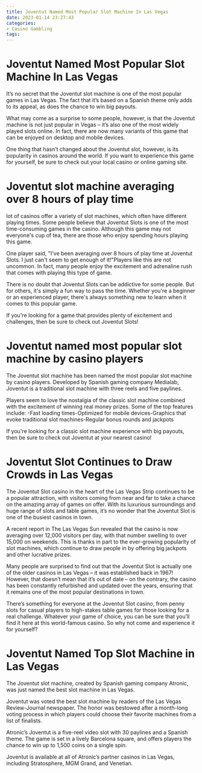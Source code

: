 ```yaml
---
title: Joventut Named Most Popular Slot Machine In Las Vegas 
date: 2023-01-14 23:27:43
categories:
- Casino Gambling
tags:
---
```



#  Joventut Named Most Popular Slot Machine In Las Vegas 

It’s no secret that the Joventut slot machine is one of the most popular games in Las Vegas. The fact that it’s based on a Spanish theme only adds to its appeal, as does the chance to win big payouts.

What may come as a surprise to some people, however, is that the Joventut machine is not just popular in Vegas – it’s also one of the most widely played slots online. In fact, there are now many variants of this game that can be enjoyed on desktop and mobile devices.

One thing that hasn’t changed about the Joventut slot, however, is its popularity in casinos around the world. If you want to experience this game for yourself, be sure to check out your local casino or online gaming site.

#  Joventut slot machine averaging over 8 hours of play time 

 lot of casinos offer a variety of slot machines, which often have different playing times. Some people believe that Joventut Slots is one of the most time-consuming games in the casino. Although this game may not everyone's cup of tea, there are those who enjoy spending hours playing this game. 

One player said, "I've been averaging over 8 hours of play time at Joventut Slots. I just can't seem to get enough of it!"Players like this are not uncommon. In fact, many people enjoy the excitement and adrenaline rush that comes with playing this type of game. 

There is no doubt that Joventut Slots can be addictive for some people. But for others, it's simply a fun way to pass the time. Whether you're a beginner or an experienced player, there's always something new to learn when it comes to this popular game. 

If you're looking for a game that provides plenty of excitement and challenges, then be sure to check out Joventut Slots!

#  Joventut named most popular slot machine by casino players 

The Joventut slot machine has been named the most popular slot machine by casino players. Developed by Spanish gaming company Medialab, Joventut is a traditional slot machine with three reels and five paylines.

Players seem to love the nostalgia of the classic slot machine combined with the excitement of winning real money prizes. Some of the top features include:
-Fast loading times-Optimized for mobile devices-Graphics that evoke traditional slot machines-Regular bonus rounds and jackpots

If you're looking for a classic slot machine experience with big payouts, then be sure to check out Joventut at your nearest casino!

#  Joventut Slot Continues to Draw Crowds in Las Vegas 

The Joventut Slot casino in the heart of the Las Vegas Strip continues to be a popular attraction, with visitors coming from near and far to take a chance on the amazing array of games on offer. With its luxurious surroundings and huge range of slots and table games, it’s no wonder that the Joventut Slot is one of the busiest casinos in town.

A recent report in The Las Vegas Sun revealed that the casino is now averaging over 12,000 visitors per day, with that number swelling to over 15,000 on weekends. This is thanks in part to the ever-growing popularity of slot machines, which continue to draw people in by offering big jackpots and other lucrative prizes.

Many people are surprised to find out that the Joventut Slot is actually one of the older casinos in Las Vegas – it was established back in 1967! However, that doesn’t mean that it’s out of date – on the contrary, the casino has been constantly refurbished and updated over the years, ensuring that it remains one of the most popular destinations in town.

There’s something for everyone at the Joventut Slot casino, from penny slots for casual players to high-stakes table games for those looking for a real challenge. Whatever your game of choice, you can be sure that you’ll find it here at this world-famous casino. So why not come and experience it for yourself?

#  Joventut Named Top Slot Machine in Las Vegas

The Joventut slot machine, created by Spanish gaming company Atronic, was just named the best slot machine in Las Vegas.

Joventut was voted the best slot machine by readers of the Las Vegas Review-Journal newspaper. The honor was bestowed after a month-long voting process in which players could choose their favorite machines from a list of finalists.

Atronic’s Joventut is a five-reel video slot with 30 paylines and a Spanish theme. The game is set in a lively Barcelona square, and offers players the chance to win up to 1,500 coins on a single spin.

Joventut is available at all of Atronic’s partner casinos in Las Vegas, including Stratosphere, MGM Grand, and Venetian.